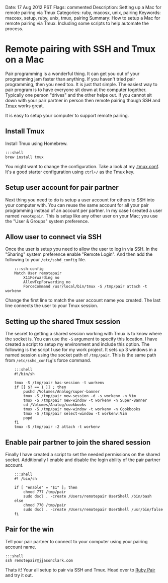 Date: 17 Aug 2012 PST
Flags: commented
Description: Setting up a Mac for remote pairing via Tmux
Categories: ruby, macosx, unix, pairing
Keywords: macosx, setup, ruby, unix, tmux, pairing
Summary: How to setup a Mac for remote pairing via Tmux. Including some scripts to help automate the process.

# Remote pairing with SSH and Tmux on a Mac

Pair programming is a wonderful thing. It can get you out of your programming jam faster than anything. If you haven't tried pair programming, then you need too. It is just that simple. The easiest way to pair program is to have everyone sit down at the computer together. Typically one person "drives" and the other helps out. If you cannot sit down with your pair partner in person then remote pairing though SSH and [Tmux][2] works great.

It is easy to setup your computer to support remote pairing.

## Install Tmux
Install Tmux using Homebrew.

    :::shell
    brew install tmux

You might want to change the configuration. Take a look at my [.tmux.conf][1]. It's a good starter configuration using `ctrl+/` as the Tmux key.

## Setup user account for pair partner
Next thing you need to do is setup a user account for others to SSH into your computer with. You can reuse the same account for all your pair programming instead of an account per partner. In my case I created a user named `remotepair`. This is setup like any other user on your Mac; you use the "User & Groups" system preference.

## Allow user to connect via SSH
Once the user is setup you need to allow the user to log in via SSH. In the "Sharing" system preference enable "Remote Login". And then add the following to your `/etc/sshd_config` file.

        :::ssh-config
        Match User remotepair
            X11Forwarding no
            AllowTcpForwarding no
            ForceCommand /usr/local/bin/tmux -S /tmp/pair attach -t workenv

Change the first line to match the user account name you created. The last line connects the user to your Tmux session.

## Setting up the shared Tmux session
The secret to getting a shared session working with Tmux is to know where the socket is. You can use the `-S` argument to specify this location. I have created a script to setup my environment and include this option. The following is the script I use for my work project. It sets up 3 windows in a named session using the socket path of `/tmp/pair`. This is the same path from `/etc/sshd_config`'s force command.

        :::shell
        #!/bin/sh

        tmux -S /tmp/pair has-session -t workenv
        if [[ $? == 1 ]] ; then
            pushd /Volumes/Analog/super-banner
            tmux -S /tmp/pair new-session -d -s workenv -n Vim
            tmux -S /tmp/pair new-window -t workenv -n Super-Banner
            cd /Volumes/Analog/cookbooks
            tmux -S /tmp/pair new-window -t workenv -n Cookbooks
            tmux -S /tmp/pair select-window -t workenv:Vim
            popd
        fi
        tmux -S /tmp/pair -2 attach -t workenv

## Enable pair partner to join the shared session
Finally I have created a script to set the needed permissions on the shared socket. Additionally I enable and disable the login ability of the pair partner account.

        :::shell
        #! /bin/sh

        if [ "enable" = "$1" ]; then
            chmod 777 /tmp/pair
            sudo dscl . -create /Users/remotepair UserShell /bin/bash
        else
            chmod 770 /tmp/pair
            sudo dscl . -create /Users/remotepair UserShell /usr/bin/false
        fi

## Pair for the win
Tell your pair partner to connect to your computer using your pairing account name.

    :::shell
    ssh remotepair@jjasonclark.com

Thats it! Your all setup to pair via SSH and Tmux. Head over to [Ruby Pair][3] and try it out.

[1]: content/attachments/tmux.conf.txt
[2]: http://tmux.sourceforge.net/
[3]: http://rubypair.com/
